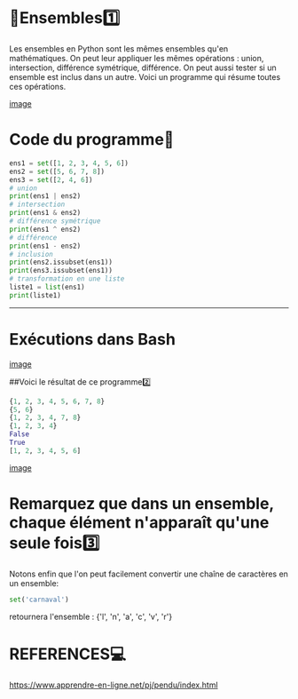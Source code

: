 
# :rose:Ensembles:one:

Les ensembles en Python sont les mêmes ensembles qu'en mathématiques. On peut leur appliquer
les mêmes opérations : union, intersection, différence symétrique, différence. On peut aussi tester si un ensemble est inclus dans un autre.
Voici un programme qui résume toutes ces opérations.


[image](ensemble1.PNG)

# Code du programme:rainbow:

```python
ens1 = set([1, 2, 3, 4, 5, 6])
ens2 = set([5, 6, 7, 8])
ens3 = set([2, 4, 6])
# union
print(ens1 | ens2)
# intersection
print(ens1 & ens2)
# différence symétrique
print(ens1 ^ ens2)
# différence
print(ens1 - ens2)
# inclusion
print(ens2.issubset(ens1))
print(ens3.issubset(ens1))
# transformation en une liste
liste1 = list(ens1)
print(liste1)
```
--------------------------------------------------------------------------------

# Exécutions dans Bash

[image](ensemble2.PNG)


##Voici le résultat de ce programme:two:

```python
{1, 2, 3, 4, 5, 6, 7, 8}
{5, 6}
{1, 2, 3, 4, 7, 8}
{1, 2, 3, 4}
False
True
[1, 2, 3, 4, 5, 6]

```
[image](ensemble3.PNG)


# Remarquez que dans un ensemble, chaque élément n'apparaît qu'une seule fois:three: 

Notons enfin que l'on peut facilement convertir une chaîne de caractères en un ensemble:

```python
set('carnaval')
```
retournera l'ensemble : {'l', 'n', 'a', 'c', 'v', 'r'}

# REFERENCES:computer:


https://www.apprendre-en-ligne.net/pj/pendu/index.html
